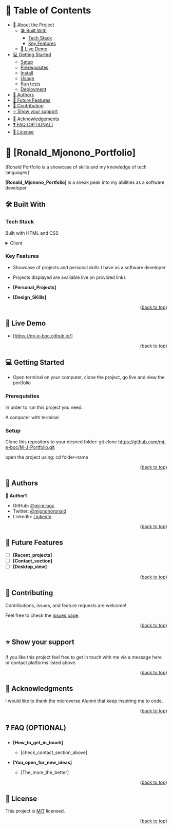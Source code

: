 # 📗 Table of Contents

- [📖 About the Project](#about-project)
  - [🛠 Built With](#built-with)
    - [Tech Stack](#tech-stack)
    - [Key Features](#key-features)
  - [🚀 Live Demo](#live-demo)
- [💻 Getting Started](#getting-started)
  - [Setup](#setup)
  - [Prerequisites](#prerequisites)
  - [Install](#install)
  - [Usage](#usage)
  - [Run tests](#run-tests)
  - [Deployment](#deployment)
- [👥 Authors](#authors)
- [🔭 Future Features](#future-features)
- [🤝 Contributing](#contributing)
- [⭐️ Show your support](#support)
- [🙏 Acknowledgements](#acknowledgements)
- [❓ FAQ (OPTIONAL)](#faq)
- [📝 License](#license)

# 📖 [Ronald_Mjonono_Portfolio] <a name="about-project"></a>

[Ronald Portfolio is a showcase of skills and my knowledge of tech languages]

**[Ronald_Mjonono_Portfolio]** is a sneak peak into my abilities as a software developer

## 🛠 Built With <a name="built-with"></a>

### Tech Stack <a name="tech-stack"></a>

Built with HTML and CSS

<details>
  <summary>Client</summary>
  <ul>
    <li><a href="https://reactjs.org/](https://developer.mozilla.org/en-US/docs/Web/HTML">HTML</a></li>
    <li><a href="https://developer.mozilla.org/en-US/docs/Web/CSS">CSS</a></li>
  </ul>
</details>

### Key Features <a name="key-features"></a>

- Showcase of projects and personal skills I have as a software developer
- Projects displayed are available live on provided links

- **[Personal_Projects]**
- **[Design_SKills]**

<p align="right">(<a href="#readme-top">back to top</a>)</p>

## 🚀 Live Demo <a name="live-demo"></a>

- [https://mj-e-boc.github.io/]

<p align="right">(<a href="#readme-top">back to top</a>)</p>

## 💻 Getting Started <a name="getting-started"></a>

- Open terminal on your computer, clone the project, go live and view the portfolio

### Prerequisites

In order to run this project you need:

A computer with terminal

### Setup

Clone this repository to your desired folder:
git clone https://github.com/mj-e-boc/M-J-Portfolio.git

open the project using:
cd folder-name

<p align="right">(<a href="#readme-top">back to top</a>)</p>

## 👥 Authors <a name="authors"></a>

👤 **Author1**

- GitHub: [@mj-e-boc](https://github.com/mj-e-boc)
- Twitter: [@mjononoronald](https://twitter.com/Mjononoronald)
- LinkedIn: [LinkedIn](https://www.linkedin.com/in/ronald-mjonono-86365988/)

<p align="right">(<a href="#readme-top">back to top</a>)</p>

## 🔭 Future Features <a name="future-features"></a>

- [ ] **[Recent_projects]**
- [ ] **[Contact_section]**
- [ ] **[Desktop_view]**

<p align="right">(<a href="#readme-top">back to top</a>)</p>

## 🤝 Contributing <a name="contributing"></a>

Contributions, issues, and feature requests are welcome!

Feel free to check the [issues page](https://github.com/mj-e-boc/M-J-Portfolio/issues).

<p align="right">(<a href="#readme-top">back to top</a>)</p>

## ⭐️ Show your support <a name="support"></a>

If you like this project feel free to get in touch with me via a message here or contact platforms listed above.

<p align="right">(<a href="#readme-top">back to top</a>)</p>

## 🙏 Acknowledgments <a name="acknowledgements"></a>

I would like to thank the microverse Alumni that keep inspiring me to code.

<p align="right">(<a href="#readme-top">back to top</a>)</p>

## ❓ FAQ (OPTIONAL) <a name="faq"></a>

- **[How_to_get_in_touch]**

  - [check_contact_section_above]

- **[You_open_for_new_ideas]**

  - [The_more_the_better]

<p align="right">(<a href="#readme-top">back to top</a>)</p>

## 📝 License <a name="license"></a>

This project is [MIT](https://github.com/mj-e-boc/M-J-Portfolio/blob/front-page/LICENSE) licensed.

<p align="right">(<a href="#readme-top">back to top</a>)</p>
